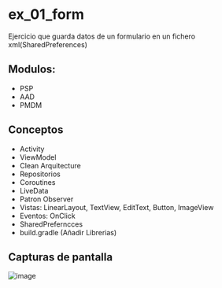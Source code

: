 # ex_01_form
Ejercicio que guarda datos de un formulario en un fichero xml(SharedPreferences)

## Modulos: 
- PSP
- AAD
- PMDM

## Conceptos
- Activity  
- ViewModel
- Clean Arquitecture
- Repositorios
- Coroutines
- LiveData
- Patron Observer
- Vistas: LinearLayout, TextView, EditText, Button, ImageView
- Eventos: OnClick
- SharedPreferncces
- build.gradle (Añadir Librerias)
## Capturas de pantalla
![image](https://github.com/albertoh8/ex_01_form/assets/104196841/42bf4176-c99e-4db8-ba4e-8a3e3a659c88)
